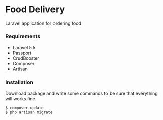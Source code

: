 # Food Delivery

Laravel application for ordering food

### Requirements

- Laravel 5.5
- Passport
- CrudBooster
- Composer
- Artisan

### Installation

Download package and write some commands to be sure that everything will works fine

```sh
$ composer update
$ php artisan migrate
```

